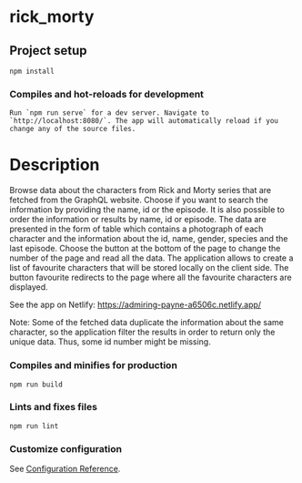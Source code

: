 # rick_morty

## Project setup

```
npm install
```

### Compiles and hot-reloads for development

```
Run `npm run serve` for a dev server. Navigate to `http://localhost:8080/`. The app will automatically reload if you change any of the source files.
```

# Description

Browse data about the characters from Rick and Morty series that are fetched from the GraphQL website. Choose if you want to search the information by providing the name, id or the episode. It is also possible to order the information or results by name, id or episode. The data are presented in the form of table which contains a photograph of each character and the information about the id, name, gender, species and the last episode. Choose the button at the bottom of the page to change the number of the page and read all the data. The application allows to create a list of favourite characters that will be stored locally on the client side. The button favourite redirects to the page where all the favourite characters are displayed.

See the app on Netlify: https://admiring-payne-a6506c.netlify.app/

Note: Some of the fetched data duplicate the information about the same character, so the application filter the results in order to return only the unique data. Thus, some id number might be missing.

### Compiles and minifies for production

```
npm run build
```

### Lints and fixes files

```
npm run lint
```

### Customize configuration

See [Configuration Reference](https://cli.vuejs.org/config/).
